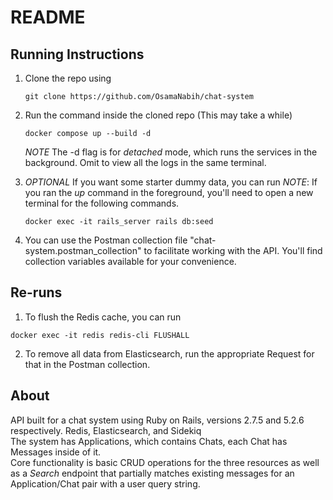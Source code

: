 # README

## Running Instructions

1. Clone the repo using

    ```
    git clone https://github.com/OsamaNabih/chat-system
    ```

2. Run the command inside the cloned repo (This may take a while)

    ```
    docker compose up --build -d
    ```

    *NOTE* The -d flag is for <em>detached</em> mode, which runs the services in the background. Omit to view all the logs in the same terminal.

3. *OPTIONAL*
    If you want some starter dummy data, you can run
    *NOTE*: If you ran the _up_ command in the foreground, you'll need to open a new terminal for the following commands. <br>
    ```
    docker exec -it rails_server rails db:seed
    ```

4. You can use the Postman collection file "chat-system.postman_collection" to facilitate working with the API. You'll find collection variables available for your convenience.

## Re-runs 
1. To flush the Redis cache, you can run
  ```
  docker exec -it redis redis-cli FLUSHALL
  ```
2. To remove all data from Elasticsearch, run the appropriate Request for that in the Postman collection.

## About

API built for a chat system using Ruby on Rails, versions 2.7.5 and 5.2.6 respectively. Redis, Elasticsearch, and Sidekiq <br>
The system has Applications, which contains Chats, each Chat has Messages inside of it. <br>
Core functionality is basic CRUD operations for the three resources as well as a _Search_ endpoint that partially matches existing messages for an Application/Chat pair with a user query string.

